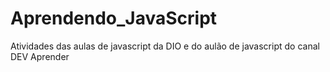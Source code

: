 # Aprendendo_JavaScript
Atividades das aulas de javascript da DIO e do aulão de javascript do canal DEV Aprender
